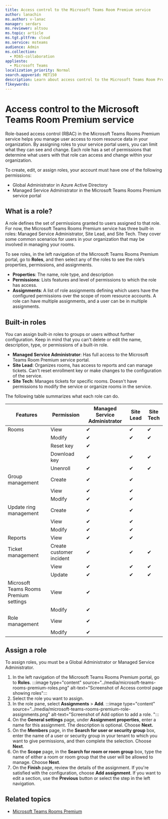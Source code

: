 ```yaml
---
title: Access control to the Microsoft Teams Room Premium service 
author: lanachin
ms.author: v-lanac
manager: serdars
ms.reviewer: altsou
ms.topic: article
ms.tgt.pltfrm: cloud
ms.service: msteams
audience: Admin
ms.collection: 
  - M365-collaboration
appliesto: 
  - Microsoft Teams
localization_priority: Normal
search.appverid: MET150
description: Learn about access control to the Microsoft Teams Room Premium Service.
f1keywords: 
---
```


# Access control to the Microsoft Teams Room Premium service 

Role-based access control (RBAC) in the Microsoft Teams Rooms Premium service helps you manage user access to room resource data in your organization. By assigning roles to your service portal users, you can limit what they can see and change. Each role has a set of permissions that determine what users with that role can access and change within your organization.

To create, edit, or assign roles, your account must have one of the following permissions:

- Global Administrator in Azure Active Directory
- Managed Service Administrator in the Microsoft Teams Rooms Premium service portal

## What is a role?

A role defines the set of permissions granted to users assigned to that role. For now, the Microsoft Teams Rooms Premium  service has three built-in roles: Managed Service Administrator, Site Lead, and Site Tech. They cover some common scenarios for users in your organization that may be involved in managing your rooms.

To see roles, in the left navigation of the Microsoft Teams Rooms Premium portal, go to **Roles**, and then select any of the roles to see the role’s properties, permissions, and assignments.  

- **Properties**: The name, role type, and description
- **Permissions**: Lists features and level of permissions to which the role has access.
- **Assignments**: A list of role assignments defining which users have the configured permissions over the scope of room resource accounts. A role can have multiple assignments, and a user can be in multiple assignments.

## Built-in roles

You can assign built-in roles to groups or users without further configuration. Keep in mind that you can't delete or edit the name, description, type, or permissions of a built-in role.

- **Managed Service Administrator**: Has full access to the Microsoft Teams Room Premium service portal.
- **Site Lead**: Organizes rooms, has access to reports and can manage tickets. Can't reset enrollment key or make changes to the configuration of the service.  
- **Site Tech**: Manages tickets for specific rooms. Doesn't have permissions to modify the service or organize rooms in the service.

The following table summarizes what each role can do.

|Features |Permission |Managed Service Administrator  |Site Lead  |Site Tech  |
|---------|---------|---------|---------|---------|
|Rooms     |View        |&#10004;           |&#10004;           |&#10004;  |
|    |Modify         |&#10004;           |&#10004;           |&#10004; |
|    |Reset key         |&#10004;           |         ||
|    |Download key         |&#10004;           |&#10004;          |&#10004; |
|    |Unenroll         |&#10004;           |&#10004;           |&#10004; |
|Group management   |Create         |&#10004;           |&#10004;           ||
|    |View       |&#10004;          |&#10004;           ||
|    |Modify         |&#10004;           |&#10004;           ||
|Update ring management    |Create         |&#10004;           |&#10004;           ||
|    |View         |&#10004;           |&#10004;           ||
|    |Modify         |&#10004;           |&#10004;           ||
|Reports   |View        |&#10004;           |&#10004;           ||
|Ticket management   |Create customer incident         |&#10004;           |&#10004;           |&#10004;  |
|    |View         |&#10004;           |&#10004;           |&#10004;  |
|    |Update         |&#10004;           |&#10004;           |&#10004;  |
|Microsoft Teams Rooms Premium settings    |View         |&#10004;           |         ||
|    |Modify        |&#10004;           |         ||
|Role management    |View         |&#10004;           |         ||
|    |Modify         |&#10004;           |         ||

## Assign a role

To assign roles, you must be a Global Administrator or Managed Service Administrator.

1. In the left navigation of the Microsoft Teams Rooms Premium portal, go to **Roles**.
    :::image type="content" source="../media/microsoft-teams-rooms-premium-roles.png" alt-text="Screenshot of Access control page showing roles":::
2. Select the role you want to assign.
3. In the role pane, select **Assignments** > **Add**.
    :::image type="content" source="../media/microsoft-teams-rooms-premium-role-assignments.png" alt-text="Screenshot of Add option to add a role. ":::
4. On the **General settings** page, under **Assignment properties**, enter a name for this assignment. The description is optional. Choose **Next.**
5. On the **Members** page, in the **Search for user or security group** box, enter the name of a user or security group in your tenant to which you want to give permissions, and then complete the selection. Choose **Next**. 
6. On the **Scope** page, in the **Search for room or room group** box, type the name of either a room or room group that the user will be allowed to manage. Choose **Next**.
7. On the **Finish** page, review the details of the assignment. If you're satisfied with the configuration, choose **Add assignment**. If you want to edit a section, use the **Previous** button or select the step in the left navigation.  

## Related topics

- [Microsoft Teams Rooms Premium](microsoft-teams-rooms-premium.md) 
